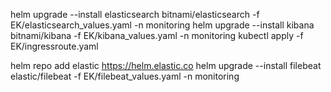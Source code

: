 helm upgrade --install elasticsearch bitnami/elasticsearch -f EK/elasticsearch_values.yaml -n monitoring
helm upgrade --install kibana bitnami/kibana -f EK/kibana_values.yaml -n monitoring
kubectl apply -f EK/ingressroute.yaml

helm repo add elastic https://helm.elastic.co
helm upgrade --install filebeat elastic/filebeat -f EK/filebeat_values.yaml -n monitoring
